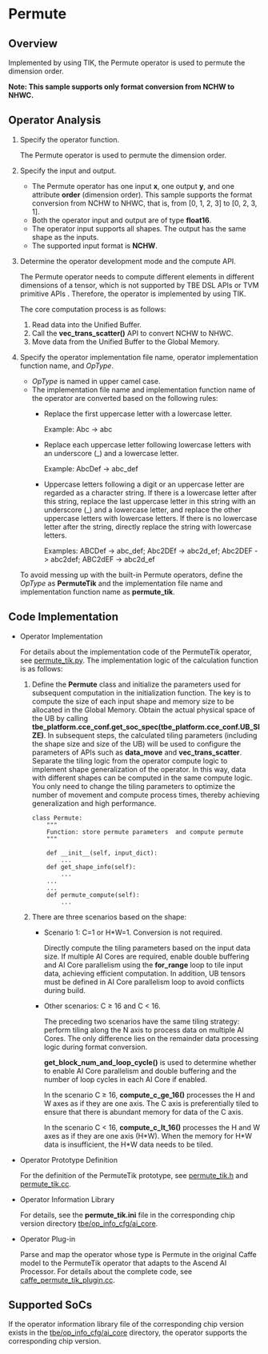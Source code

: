 # Permute<a name="EN-US_TOPIC_0302083089"></a>

## Overview<a name="section1924110242164"></a>

Implemented by using TIK, the Permute operator is used to permute the dimension order.

**Note: This sample supports only format conversion from NCHW to NHWC.**

## Operator Analysis<a name="section277922514179"></a>

1.  Specify the operator function.

    The Permute operator is used to permute the dimension order.

2.  Specify the input and output.
    -   The Permute operator has one input  **x**, one output  **y**, and one attribute  **order**  \(dimension order\). This sample supports the format conversion from NCHW to NHWC, that is, from \[0, 1, 2, 3\] to \[0, 2, 3, 1\].
    -   Both the operator input and output are of type  **float16**.
    -   The operator input supports all shapes. The output has the same shape as the inputs.
    -   The supported input format is  **NCHW**.

3.  Determine the operator development mode and the compute API.

    The Permute operator needs to compute different elements in different dimensions of a tensor, which is not supported by TBE DSL APIs or  TVM primitive  APIs . Therefore, the operator is implemented by using TIK.

    The core computation process is as follows:

    1.  Read data into the  Unified Buffer.
    2.  Call the  **vec\_trans\_scatter\(\)**  API to convert NCHW to NHWC.
    3.  Move data from the  Unified Buffer  to the  Global Memory.

4.  Specify the operator implementation file name, operator implementation function name, and  _OpType_.

    -   _OpType_  is named in upper camel case.
    -   The implementation file name and implementation function name of the operator are converted based on the following rules:
        -   Replace the first uppercase letter with a lowercase letter.

            Example: Abc -\> abc

        -   Replace each uppercase letter following lowercase letters with an underscore \(\_\) and a lowercase letter.

            Example: AbcDef -\> abc\_def

        -   Uppercase letters following a digit or an uppercase letter are regarded as a character string. If there is a lowercase letter after this string, replace the last uppercase letter in this string with an underscore \(\_\) and a lowercase letter, and replace the other uppercase letters with lowercase letters. If there is no lowercase letter after the string, directly replace the string with lowercase letters.

            Examples: ABCDef -\> abc\_def; Abc2DEf -\> abc2d\_ef; Abc2DEF -\> abc2def; ABC2dEF -\> abc2d\_ef



    To avoid messing up with the built-in Permute operators, define the  _OpType_  as  **PermuteTik**  and the implementation file name and implementation function name as  **permute\_tik**.


## Code Implementation<a name="section657125913571"></a>

-   Operator Implementation

    For details about the implementation code of the PermuteTik operator, see  [permute\_tik.py](../tbe/impl/permute_tik.py). The implementation logic of the calculation function is as follows:

    1.  Define the  **Permute**  class and initialize the parameters used for subsequent computation in the initialization function. The key is to compute the size of each input shape and memory size to be allocated in the  Global Memory. Obtain the actual physical space of the UB by calling  **tbe\_platform.cce\_conf.get\_soc\_spec\(tbe\_platform.cce\_conf.UB\_SIZE\)**. In subsequent steps, the calculated tiling parameters \(including the shape size and size of the UB\) will be used to configure the parameters of APIs such as  **data\_move**  and  **vec\_trans\_scatter**. Separate the tiling logic from the operator compute logic to implement shape generalization of the operator. In this way, data with different shapes can be computed in the same compute logic. You only need to change the tiling parameters to optimize the number of movement and compute process times, thereby achieving generalization and high performance.

        ```
        class Permute:
            """
            Function: store permute parameters  and compute permute
            """
        
            def __init__(self, input_dict):
                ...
            def get_shape_info(self):
                ...
            ...
            ...
            def permute_compute(self):
                ...
        ```

    2.  There are three scenarios based on the shape:
        -   Scenario 1: C=1 or H\*W=1. Conversion is not required.

            Directly compute the tiling parameters based on the input data size. If multiple AI Cores are required, enable double buffering and AI Core parallelism using the  **for\_range**  loop to tile input data, achieving efficient computation. In addition, UB tensors must be defined in AI Core parallelism loop to avoid conflicts during build.

        -   Other scenarios: C ≥ 16 and C < 16.

            The preceding two scenarios have the same tiling strategy: perform tiling along the N axis to process data on multiple AI Cores. The only difference lies on the remainder data processing logic during format conversion.

            **get\_block\_num\_and\_loop\_cycle\(\)**  is used to determine whether to enable AI Core parallelism and double buffering and the number of loop cycles in each AI Core if enabled.

            In the scenario C ≥ 16,  **compute\_c\_ge\_16\(\)**  processes the H and W axes as if they are one axis. The C axis is preferentially tiled to ensure that there is abundant memory for data of the C axis.

            In the scenario C < 16,  **compute\_c\_lt\_16\(\)**  processes the H and W axes as if they are one axis \(H\*W\). When the memory for H\*W data is insufficient, the H\*W data needs to be tiled.



-   Operator Prototype Definition

    For the definition of the PermuteTik prototype, see  [permute\_tik.h](../op_proto/permute_tik.h)  and  [permute\_tik.cc](../op_proto/permute_tik.cc).

-   Operator Information Library

    For details, see the  **permute\_tik.ini**  file in the corresponding chip version directory  [tbe/op\_info\_cfg/ai\_core](../tbe/op_info_cfg/ai_core).

-   Operator Plug-in

    Parse and map the operator whose type is Permute in the original Caffe model to the PermuteTik operator that adapts to the Ascend AI Processor. For details about the complete code, see  [caffe\_permute\_tik\_plugin.cc](../framework/caffe_plugin/caffe_permute_tik_plugin.cc).


## Supported SoCs<a name="section13382182116471"></a>

If the operator information library file of the corresponding chip version exists in the  [tbe/op\_info\_cfg/ai\_core](../tbe/op_info_cfg/ai_core)  directory, the operator supports the corresponding chip version.

